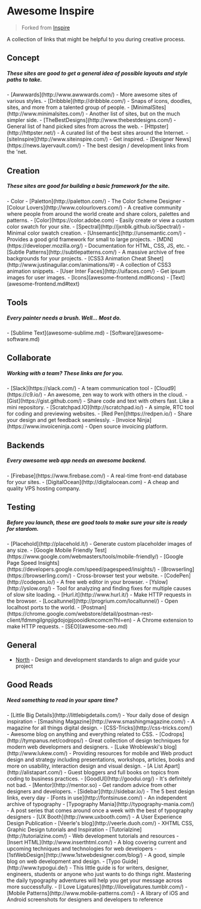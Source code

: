 # Awesome Inspire

> Forked from [Inspire](https://github.com/NoahBuscher/Inspire)

A collection of links that might be helpful to you during creative process.

## Concept
<h5>These sites are good to get a general idea of possible layouts and style paths to take.</h5>
- [Awwwards](http://www.awwwards.com/) - More awesome sites of various styles.
- [Dribbble](http://dribbble.com/) - Snaps of icons, doodles, sites, and more from a talented group of people.
- [MinimalSites](http://www.minimalsites.com/) - Another list of sites, but on the much simpler side.
- [TheBestDesigns](http://www.thebestdesigns.com/) - General list of hand picked sites from across the web.
- [Httpster](http://httpster.net/) - A curated list of the best sites around the Internet.
- [siteInspire](http://www.siteinspire.com/) - Get inspired.
- [Designer News](https://news.layervault.com/) - The best design / development links from the 'net.

## Creation
<h5>These sites are good for building a basic framework for the site.</h5>
- Color
  - [Paletton](http://paletton.com/) - The Color Scheme Designer
  - [Colour Lovers](http://www.colourlovers.com/) - A creative community where people from around the world create and share colors, palettes and patterns.
  - [Color](https://color.adobe.com) - Easily create or view a custom color swatch for your site.
  - [Spectral](http://jxnblk.github.io/Spectral/) - Minimal color swatch creation.
- [Unsemantic](http://unsemantic.com/) - Provides a good grid framework for small to large projects.
- [MDN](https://developer.mozilla.org/) - Documentation for HTML, CSS, JS, etc.
- [Subtle Patterns](http://subtlepatterns.com/) - A massive archive of free backgrounds for your projects.
- [CSS3 Animation Cheat Sheet](http://www.justinaguilar.com/animations/#) - A collection of CSS3 animation snippets.
- [User Inter Faces](http://uifaces.com/) - Get ipsum images for user images.
- [Icons](awesome-frontend.md#icons)
- [Text](awesome-frontend.md#text)

## Tools
<h5>Every painter needs a brush. Well... Most do.</h5>
- [Sublime Text](awesome-sublime.md)
- [Software](awesome-software.md)

## Collaborate
<h5>Working with a team? These links are for you.</h5>
- [Slack](https://slack.com/) - A team communication tool
- [Cloud9](https://c9.io/) - An awesome, zen way to work with others in the cloud.
- [Gist](https://gist.github.com/) - Share code and text with others fast. Like a mini repository.
- [Scratchpad.IO](http://scratchpad.io/) - A simple, RTC tool for coding and previewing websites.
- [Red Pen](https://redpen.io/) - Share your design and get feedback seamlessly.
- [Invoice Ninja](https://www.invoiceninja.com) - Open source invoicing platform.

## Backends
<h5>Every awesome web app needs an awesome backend.</h5>
- [Firebase](https://www.firebase.com/) - A real-time front-end database for your sites.
- [DigitalOcean](http://digitalocean.com) - A cheap and quality VPS hosting company.

## Testing
<h5>Before you launch, these are good tools to make sure your site is ready for stardom.</h5>
- [Placehold](http://placehold.it/) - Generate custom placeholder images of any size.
- [Google Mobile Friendly Test](https://www.google.com/webmasters/tools/mobile-friendly/)
- [Google Page Speed Insights](https://developers.google.com/speed/pagespeed/insights/)
- [Browserling](https://browserling.com/) - Cross-browser test your website.
- [CodePen](http://codepen.io/) - A free web editor in your browser.
- [Yslow](http://yslow.org/) - Tool for analyzing and finding fixes for multiple causes of slow site loading.
- [Hurl.it](http://www.hurl.it/) - Make HTTP requests in the browser.
- [Localtunnel](http://progrium.com/localtunnel/) - Open localhost ports to the world.
- [Postman](https://chrome.google.com/webstore/detail/postman-rest-client/fdmmgilgnpjigdojojpjoooidkmcomcm?hl=en) - A Chrome extension to make HTTP requests.
- [SEO](awesome-seo.md)


## General
- [North](https://github.com/north/north) - Design and development standards to align and guide your project

## Good Reads
<h5>Need something to read in your spare time?</h5>
- [Little Big Details](http://littlebigdetails.com/) - Your daily dose of design inspiration
- [Smashing Magazine](http://www.smashingmagazine.com/) - A magazine for all things digital design.
- [CSS-Tricks](http://css-tricks.com/) - Awesome blog on anything and everything related to CSS.
- [Codrops](http://tympanus.net/codrops/) - Great collection of design techniques for modern web developmers and designers.
- [Luke Wroblewski's blog](http://www.lukew.com/) - Providing resources for mobile and Web product design and strategy including presentations, workshops, articles, books and more on usability, interaction design and visual design.
- [A List Apart](http://alistapart.com/) - Guest bloggers and full books on topics from coding to business practices.
- [GoodUI](http://goodui.org/) - It's definitely not bad.
- [Mentor](http://mentor.so) - Get random advice from other designers and developers.
- [Sidebar](http://sidebar.io/) - The 5 best design links, every day
- [Fonts in use](http://fontsinuse.com/) - An independent archive of typography
- [Typography Mania](http://typography-mania.com/) - A post series that comes around once a week with the best of typography designers
- [UX Booth](http://www.uxbooth.com/) - A User Experience Design Publication
- [Veerle's blog](http://veerle.duoh.com/) - XHTML CSS, Graphic Design tutorials and Inspiration
- [Tutorialzine](http://tutorialzine.com/) - Web development tutorials and resources
- [Insert HTML](http://www.inserthtml.com/) - A blog covering current and upcoming techniques and technologies for web developers
- [1stWebDesign](http://www.1stwebdesigner.com/blog/) - A good, simple blog on web development and design.
- [Typo Guide](http://www.typogui.de/) - This little guide is for writers, designer, engineers, students or anyone who just wants to do things right. Mastering the daily typography adventures will help you get your message across more successfully.
- [I Love Ligatures](http://iloveligatures.tumblr.com/)
- [Mobile Patterns](http://www.mobile-patterns.com/) - A library of iOS and Android screenshots for designers and developers to reference

